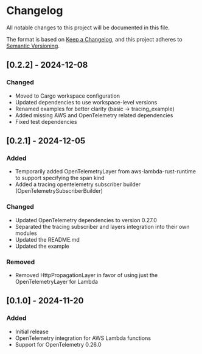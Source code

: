# Changelog
All notable changes to this project will be documented in this file.

The format is based on [Keep a Changelog](https://keepachangelog.com/en/1.0.0/),
and this project adheres to [Semantic Versioning](https://semver.org/spec/v2.0.0.html).

## [0.2.2] - 2024-12-08

### Changed
- Moved to Cargo workspace configuration
- Updated dependencies to use workspace-level versions
- Renamed examples for better clarity (basic → tracing_example)
- Added missing AWS and OpenTelemetry related dependencies
- Fixed test dependencies

## [0.2.1] - 2024-12-05

### Added
- Temporarily added OpenTelemetryLayer from aws-lambda-rust-runtime to support specifying the span kind
- Added a tracing opentelemetry subscriber builder (OpenTelemetrySubscriberBuilder)

### Changed
- Updated OpenTelemetry dependencies to version 0.27.0
- Separated the tracing subscriber and layers integration into their own modules
- Updated the README.md
- Updated the example

### Removed
- Removed HttpPropagationLayer in favor of using just the OpenTelemetryLayer for Lambda

## [0.1.0] - 2024-11-20

### Added
- Initial release
- OpenTelemetry integration for AWS Lambda functions
- Support for OpenTelemetry 0.26.0
